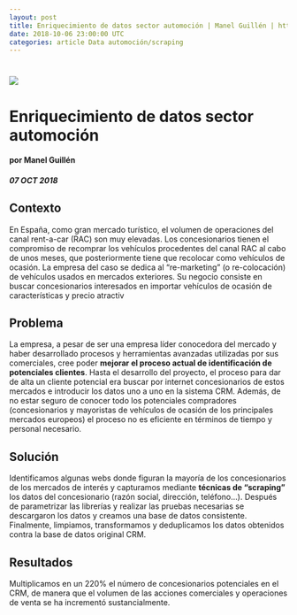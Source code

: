 ```yaml
---
layout: post
title: Enriquecimiento de datos sector automoción | Manel Guillén | https://www.datocms-assets.com/7606/1538744557-scrap.png
date: 2018-10-06 23:00:00 UTC
categories: article Data automoción/scraping
---
```


# ![](https://www.datocms-assets.com/7606/1538744557-scrap.png)

# Enriquecimiento de datos sector automoción
#### por Manel Guillén
##### 07 OCT 2018

## Contexto

En España, como gran mercado turístico, el volumen de operaciones del canal rent-a-car (RAC) son muy elevadas. Los concesionarios tienen el compromiso de recomprar los vehículos procedentes del canal RAC al cabo de unos meses, que posteriormente tiene que recolocar como vehículos de ocasión.
La empresa del caso se dedica al “re-marketing” (o re-colocación) de vehículos usados en mercados exteriores. Su negocio consiste en buscar concesionarios interesados en importar vehículos de ocasión de características y precio atractiv

## Problema

La empresa, a pesar de ser una empresa líder conocedora del mercado y haber desarrollado procesos y herramientas avanzadas utilizadas por sus comerciales, cree poder **mejorar el proceso actual de identificación de potenciales clientes**.
Hasta el desarrollo del proyecto, el proceso para dar de alta un cliente potencial era buscar por internet concesionarios de estos mercados e introducir los datos uno a uno en la sistema CRM. Además, de no estar seguro de conocer todo los potenciales compradores (concesionarios y mayoristas de vehículos de ocasión de los principales mercados europeos) el proceso no es eficiente en términos de tiempo y personal necesario.

## Solución

Identificamos algunas webs donde figuran la mayoría de los concesionarios de los mercados de interés y capturamos mediante **técnicas de “scraping”** los datos del concesionario (razón social, dirección, teléfono…).
Después de parametrizar las librerías y realizar las pruebas necesarias se descargaron los datos y creamos una base de datos consistente. Finalmente, limpiamos, transformamos y deduplicamos los datos obtenidos contra la base de datos original CRM.

## Resultados

Multiplicamos en un 220% el número de concesionarios potenciales en el CRM, de manera que el volumen de las acciones comerciales y operaciones de venta se ha incrementó sustancialmente.
